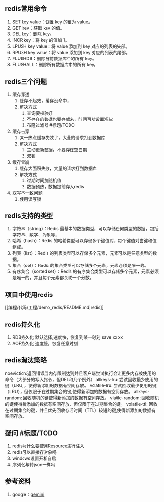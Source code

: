 ## redis常用命令
1. SET key value：设置 key 的值为 value。
2. GET key：获取 key 的值。
3. DEL key：删除 key。
4. INCR key：将 key 的值加 1。
5. LPUSH key value：将 value 添加到 key 对应的列表的头部。
6. RPUSH key value：将 value 添加到 key 对应的列表的尾部。
7. FLUSHDB：删除当前数据库中的所有 key。
8. FLUSHALL：删除所有数据库中的所有 key。

## redis三个问题
1. 缓存穿透
   1. 缓存不起效，缓存没命中，
   2. 解决方式
      1. 查询要校验好
      2. 不存在的数据也要存起来，时间可以设置短些
      3. 布隆过滤器 #标题/TODO
2. 缓存击穿
   1. 某一热点缓存失效了，大量的请求打到数据库
   2. 解决方式
      1. 主动更新数据，不要存在空白期
      2. 双锁
3. 缓存雪崩
   1. 缓存大面积失效，大量的请求打到数据库
   2. 解决方式
      1. 过期时间加随机值
      2. 数据预热，数据提前存入redis
4. 双写不一致问题
   1. 使用读写锁

## redis支持的类型
1. 字符串（string）：Redis 最基本的数据类型，可以存储任何类型的数据，包括字符串、数字、对象等。
2. 哈希（hash）：Redis 的哈希类型可以存储多个键值对，每个键值对由键和值组成。
3. 列表（list）：Redis 的列表类型可以存储多个元素，元素可以是任意类型的数据。
4. 集合（set）：Redis 的集合类型可以存储多个元素，元素必须是唯一的。
5. 有序集合（sorted set）：Redis 的有序集合类型可以存储多个元素，元素必须是唯一的，并且每个元素都关联一个分数。

## 项目中使用redis 
[[编程/代码/工程/demo_redis/README.md|redis]]

## redis持久化
1. RDB持久化 默认选择,速度快，恢复到某一时刻 save xx xx 
2. AOF持久化 速度慢，恢复任意时刻

## redis淘汰策略
noeviction:返回错误当内存限制达到并且客户端尝试执行会让更多内存被使用的命令（大部分的写入指令，但DEL和几个例外）
allkeys-lru: 尝试回收最少使用的键（LRU），使得新添加的数据有空间存放。
volatile-lru: 尝试回收最少使用的键（LRU），但仅限于在过期集合的键,使得新添加的数据有空间存放。
allkeys-random: 回收随机的键使得新添加的数据有空间存放。
vlatile-random: 回收随机的键使得新添加的数据有空间存放，但仅限于在过期集合的键。
volatile-ttl: 回收在过期集合的键，并且优先回收存活时间（TTL）较短的键,使得新添加的数据有空间存放。

## 疑问 #标题/TODO
1. redis为什么要使用Resource进行注入
2. redis可以直接存对象吗
3. windows设置开机自启
4. 序列化与转json一样吗

## 参考资料
1. google：[gemini](https://gemini.google.com/app)